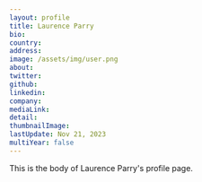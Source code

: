 ```yaml
---
layout: profile
title: Laurence Parry 
bio: 
country: 
address: 
image: /assets/img/user.png
about: 
twitter: 
github:
linkedin:
company: 
mediaLink:
detail: 
thumbnailImage:
lastUpdate: Nov 21, 2023
multiYear: false
---
```


This is the body of Laurence Parry's profile page.
